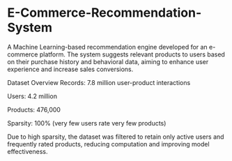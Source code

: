 # E-Commerce-Recommendation-System
A Machine Learning-based recommendation engine developed for an e-commerce platform. The system suggests relevant products to users based on their purchase history and behavioral data, aiming to enhance user experience and increase sales conversions.

 Dataset Overview
Records: 7.8 million user-product interactions

Users: 4.2 million

Products: 476,000

Sparsity: 100% (very few users rate very few products)

Due to high sparsity, the dataset was filtered to retain only active users and frequently rated products, reducing computation and improving model effectiveness.

